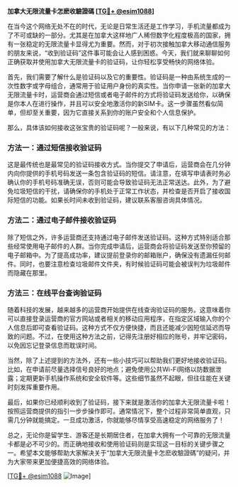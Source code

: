 **加拿大无限流量卡怎麽收驗證碼 [[TG💪+ @esim1088](https://t.me/s/esim1088)]**

在当今这个网络无处不在的时代，无论是日常生活还是工作学习，手机流量都成为了不可或缺的一部分。尤其是在加拿大这样地广人稀但数字化程度极高的国家，拥有一张稳定的无限流量卡显得尤为重要。然而，对于初次接触加拿大移动通信服务的朋友来说，“收到验证码”这件事可能会让人感到困惑。今天，我们就来聊聊如何正确获取并使用加拿大无限流量卡的验证码，让你轻松享受畅快的网络体验。

首先，我们需要了解什么是验证码以及它的重要性。验证码是一种由系统生成的一次性数字或字母组合，通常用于验证用户身份的真实性。当你申请一张新的加拿大无限流量卡时，运营商会通过短信或者电子邮件的方式将验证码发送给你，以确保是你本人在进行操作，并且可以安全地激活你的新SIM卡。这一步骤虽然看似简单，但却至关重要，因为它直接关系到你的账户安全和个人信息保护。

那么，具体该如何接收这张宝贵的验证码呢？一般来说，有以下几种常见的方法：

### 方法一：通过短信接收验证码

这是最传统也是最常见的验证码接收方式。当你提交了申请后，运营商会在几分钟内向你提供的手机号码发送一条包含验证码的短信。请注意，在填写申请表时务必确认你的手机号码准确无误，否则可能会导致验证码无法正常送达。此外，为了避免垃圾短信的干扰，请确保你的手机处于正常工作状态，并检查是否开启了接收国际短信的功能。如果长时间未收到验证码，建议联系客服咨询具体情况。

### 方法二：通过电子邮件接收验证码

除了短信之外，许多运营商还支持通过电子邮件发送验证码。这种方式特别适合那些经常使用电子邮件的人群。当你完成申请后，运营商会将验证码发送至你预留的电子邮箱中。为了提高成功率，建议提前登录你的邮箱账户，确保没有遗漏任何邮件。同时，也要注意检查垃圾邮件文件夹，有时候验证码可能会被误判为垃圾邮件而隐藏在那里。

### 方法三：在线平台查询验证码

随着科技的发展，越来越多的运营商开始提供在线查询验证码的服务。这意味着你可以直接登录运营商的官方网站或者相关的移动应用程序，在指定区域输入你的个人信息后即可查看验证码。这种方式不仅方便快捷，而且还能减少因短信延迟而导致的问题。不过，在使用这种方法之前，记得先注册好相应的账号，并牢记密码，以免因忘记登录信息而耽误时间。

当然，除了上述提到的方法外，还有一些小技巧可以帮助我们更好地接收验证码。比如，在申请前尽量选择信号良好的地点；避免使用公共Wi-Fi网络以防数据泄露；定期更新手机操作系统和安全软件等。这些细节虽然不起眼，但往往能在关键时刻发挥重要作用。

最后，如果你已经顺利收到了验证码，接下来就是激活你的加拿大无限流量卡啦！按照运营商提供的指引一步步操作即可。通常情况下，整个过程非常简单直观，只需几分钟就能搞定。一旦成功激活，你就能够尽情享受高速稳定的网络服务了！

总之，无论你是留学生、游客还是长期居住者，在加拿大拥有一个可靠的无限流量卡都是必不可少的。而正确地接收和使用验证码则是实现这一目标的关键步骤之一。希望本文能够帮助大家解决关于“加拿大无限流量卡怎麽收驗證碼”的疑问，并为大家带来更加便捷高效的网络体验。

[[TG💪+ @esim1088](https://t.me/s/esim1088) ![Image](https://i.postimg.cc/4NQfJmqS/Snipaste-2025-05-13-00-14-12.png)]